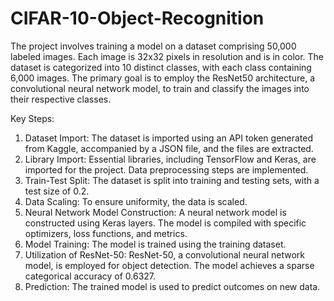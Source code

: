 # CIFAR-10-Object-Recognition

The project involves training a model on a dataset comprising 50,000 labeled images. 
Each image is 32x32 pixels in resolution and is in color. 
The dataset is categorized into 10 distinct classes, with each class containing 6,000 images. 
The primary goal is to employ the ResNet50 architecture, a convolutional neural network model, to train and classify the images into their respective classes.

Key Steps:

1. Dataset Import: The dataset is imported using an API token generated from Kaggle, accompanied by a JSON file, and the files are extracted.
2. Library Import: Essential libraries, including TensorFlow and Keras, are imported for the project. Data preprocessing steps are implemented.
3. Train-Test Split: The dataset is split into training and testing sets, with a test size of 0.2.
4. Data Scaling: To ensure uniformity, the data is scaled.
5. Neural Network Model Construction: A neural network model is constructed using Keras layers.
   The model is compiled with specific optimizers, loss functions, and metrics.
6. Model Training: The model is trained using the training dataset.
7. Utilization of ResNet-50: ResNet-50, a convolutional neural network model, is employed for object detection. The model achieves a sparse categorical accuracy of 0.6327.
8. Prediction: The trained model is used to predict outcomes on new data.

